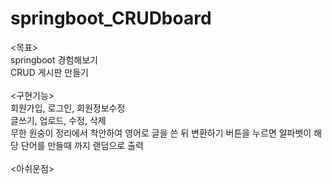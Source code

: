# springboot_CRUDboard

<목표><br>
springboot 경험해보기<br>
CRUD 게시판 만들기<br>
<br>
<구현기능><br>
회원가입, 로그인, 회원정보수정<br>
글쓰기, 업로드, 수정, 삭제<br>
무한 원숭이 정리에서 착안하여 영어로 글을 쓴 뒤 변환하기 버튼을 누르면 알파벳이 해당 단어를 만들때 까지 랜덤으로 출력<br>
<br>
<아쉬운점><br>
